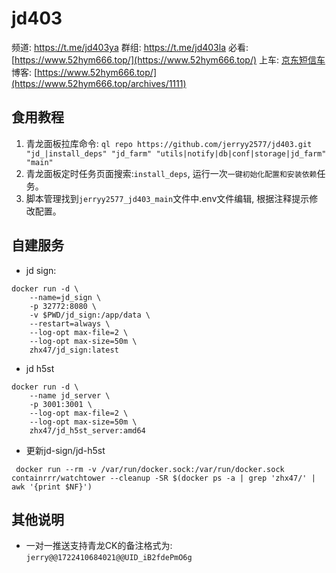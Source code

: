 # jd403

频道: https://t.me/jd403ya
群组: https://t.me/jd403la
必看: [https://www.52hym666.top/](https://www.52hym666.top/)
上车: [京东短信车](https://jdc.52hym666.top/)
博客: [https://www.52hym666.top/](https://www.52hym666.top/archives/1111)
## 食用教程
1. 青龙面板拉库命令:  `ql repo https://github.com/jerryy2577/jd403.git "jd_|install_deps" "jd_farm" "utils|notify|db|conf|storage|jd_farm" "main"`
2. 青龙面板定时任务页面搜索:`install_deps`, 运行一次`一键初始化配置和安装依赖`任务。
3. 脚本管理找到`jerryy2577_jd403_main`文件中.env文件编辑, 根据注释提示修改配置。

## 自建服务
- jd sign:
```shell
docker run -d \
    --name=jd_sign \
    -p 32772:8080 \
    -v $PWD/jd_sign:/app/data \
    --restart=always \
    --log-opt max-file=2 \
    --log-opt max-size=50m \
    zhx47/jd_sign:latest
```
- jd h5st

```shell
docker run -d \
    --name jd_server \
    -p 3001:3001 \
    --log-opt max-file=2 \
    --log-opt max-size=50m \
    zhx47/jd_h5st_server:amd64
```

- 更新jd-sign/jd-h5st
```shell
 docker run --rm -v /var/run/docker.sock:/var/run/docker.sock containrrr/watchtower --cleanup -SR $(docker ps -a | grep 'zhx47/' | awk '{print $NF}')
```

## 其他说明

- 一对一推送支持青龙CK的备注格式为: `jerry@@1722410684021@@UID_iB2fdePmO6g`

